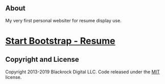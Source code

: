 
## About

My very first personal websiter for resume display use. 

# [Start Bootstrap - Resume](https://startbootstrap.com/template-overviews/resume/)

## Copyright and License

Copyright 2013-2019 Blackrock Digital LLC. Code released under the [MIT](https://github.com/BlackrockDigital/startbootstrap-resume/blob/gh-pages/LICENSE) license.
